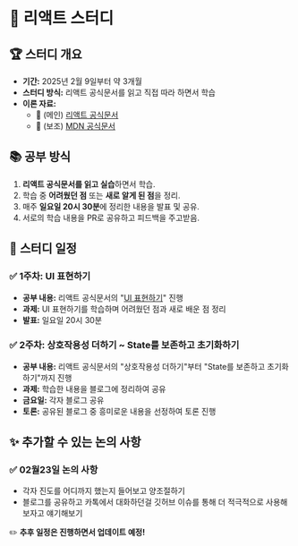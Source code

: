 # 🚀 리액트 스터디

## 🏆 스터디 개요
- **기간:** 2025년 2월 9일부터 약 3개월
- **스터디 방식:** 리액트 공식문서를 읽고 직접 따라 하면서 학습
- **이론 자료:**
  - 📌 (메인) [리액트 공식문서](https://ko.react.dev/)
  - 📌 (보조) [MDN 공식문서](https://developer.mozilla.org/ko/)

## 📚 공부 방식
1. **리액트 공식문서를 읽고 실습**하면서 학습.
2. 학습 중 **어려웠던 점** 또는 **새로 알게 된 점**을 정리.
3. 매주 **일요일 20시 30분**에 정리한 내용을 발표 및 공유.
4. 서로의 학습 내용을 PR로 공유하고 피드백을 주고받음.

## 📆 스터디 일정
### ✅ 1주차: UI 표현하기
- **공부 내용:** 리액트 공식문서의 "[UI 표현하기](https://ko.react.dev/learn#describing-the-ui)" 진행
- **과제:** UI 표현하기를 학습하며 어려웠던 점과 새로 배운 점 정리
- **발표:** 일요일 20시 30분
  
### ✅ 2주차: 상호작용성 더하기 ~ State를 보존하고 초기화하기

- **공부 내용:** 리액트 공식문서의 "상호작용성 더하기"부터 "State를 보존하고 초기화하기"까지 진행
- **과제:** 학습한 내용을 블로그에 정리하여 공유
- **금요일:** 각자 블로그 공유
- **토론:** 공유된 블로그 중 흥미로운 내용을 선정하여 토론 진행


## ✨ 추가할 수 있는 논의 사항

### ✅ 02월23일 논의 사항

- 각자 진도를 어디까지 했는지 들어보고 양조절하기
- 블로그를 공유하고 카톡에서 대화하던걸 깃허브 이슈를 통해 더 적극적으로 사용해보자고 얘기해보기

✏️ **추후 일정은 진행하면서 업데이트 예정!**
